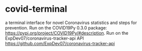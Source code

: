 # covid-terminal
a terminal interface for novel Coronavirus statistics and steps for prevention. Run on the COVID19Py 0.3.0 package: https://pypi.org/project/COVID19Py/#description. Run on the ExpDev07/coronavirus-tracker-api API https://github.com/ExpDev07/coronavirus-tracker-api 
